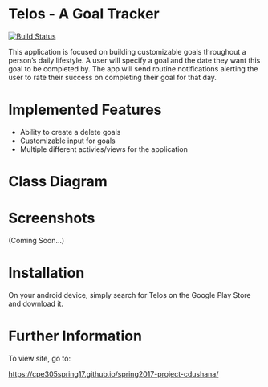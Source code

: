 # Telos - A Goal Tracker
[![Build Status](https://travis-ci.org/cpe305Spring17/spring2017-project-cdushana.svg?branch=master)](https://travis-ci.org/cpe305Spring17/spring2017-project-cdushana)

This application is focused on building customizable goals throughout a person’s daily lifestyle. A user will specify a goal and the date they want this goal to be completed by. The app will send routine notifications alerting the user to rate their success on completing their goal for that day.

# Implemented Features
 - Ability to create a delete goals
 - Customizable input for goals
 - Multiple different activies/views for the application

# Class Diagram



# Screenshots

(Coming Soon...)

# Installation

On your android device, simply search for Telos on the Google Play Store and download it.

# Further Information

To view site, go to: 

https://cpe305spring17.github.io/spring2017-project-cdushana/